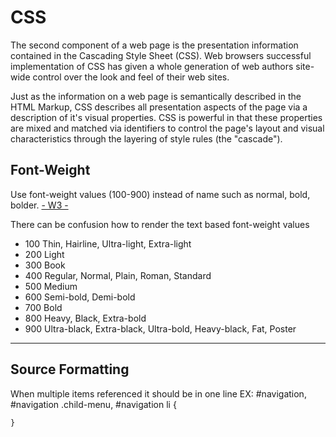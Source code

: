 # CSS
The second component of a web page is the presentation information contained in the Cascading Style Sheet (CSS). Web browsers successful implementation of CSS has given a whole generation of web authors site-wide control over the look and feel of their web sites.

Just as the information on a web page is semantically described in the HTML Markup, CSS describes all presentation aspects of the page via a description of it's visual properties. CSS is powerful in that these properties are mixed and matched via identifiers to control the page's layout and visual characteristics through the layering of style rules (the "cascade").

## Font-Weight
Use font-weight values (100-900) instead of name such as normal, bold, bolder. <a href="//www.w3.org/TR/CSS2/fonts.html#font-boldness">- W3 -</a></p>
There can be confusion how to render the text based font-weight values

* 100 Thin, Hairline, Ultra-light, Extra-light
* 200 Light
* 300 Book
* 400 Regular, Normal, Plain, Roman, Standard
* 500 Medium
* 600 Semi-bold, Demi-bold
* 700 Bold
* 800 Heavy, Black, Extra-bold
* 900 Ultra-black, Extra-black, Ultra-bold, Heavy-black, Fat, Poster

-----------------------

## Source Formatting
When multiple items referenced it should be in one line
	EX: #navigation, #navigation .child-menu, #navigation li {
		
	}
